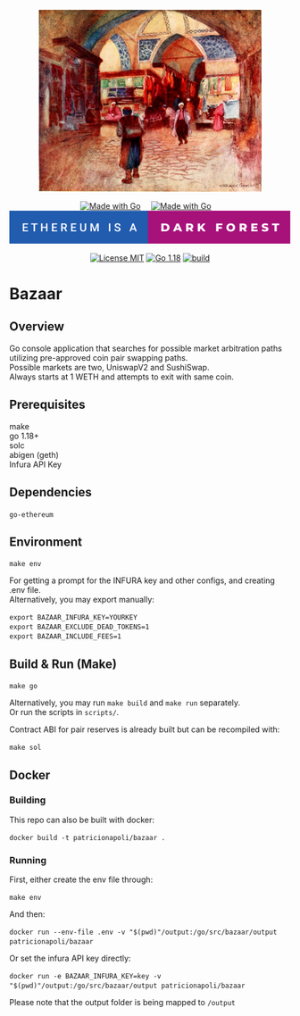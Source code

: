 
<p align="center">
    <img alt="Grand Bazaar" src="assets/bazaar.jpg" width="400px"/>
</p>

<div align="center">

  <a style="margin-right:15px" href="#"><img src="https://forthebadge.com/images/badges/made-with-go.svg" alt="Made with Go"/></a>
  <a style="margin-right:15px" href="#"><img src="https://forthebadge.com/images/badges/powered-by-black-magic.svg" alt="Made with Go"/></a>
  <a href="https://www.paradigm.xyz/2020/08/ethereum-is-a-dark-forest"><img src="assets/dark-forest.svg" alt="Ethereum is a dark forest"/></a>


  <a href="https://opensource.org/licenses/MIT"><img src="https://img.shields.io/badge/License-MIT-brightgreen.svg" alt="License MIT"/></a>
  <a href="https://opensource.org/licenses/MIT"><img src="https://img.shields.io/badge/go-1.18-blue.svg" alt="Go 1.18"/></a>
  <a href="https://github.com/PatricioNapoli/bazaar/actions/workflows/build.yml"><img src="https://github.com/PatricioNapoli/bazaar/actions/workflows/build.yml/badge.svg" alt="build"/></a>

</div>


# Bazaar

## Overview

Go console application that searches for possible market arbitration paths utilizing pre-approved coin pair swapping paths.  
Possible markets are two, UniswapV2 and SushiSwap.  
Always starts at 1 WETH and attempts to exit with same coin.

## Prerequisites

make  
go 1.18+  
solc  
abigen (geth)  
Infura API Key

## Dependencies

`go-ethereum`

## Environment

`make env`  

For getting a prompt for the INFURA key and other configs, and creating .env file.  
Alternatively, you may export manually:

`export BAZAAR_INFURA_KEY=YOURKEY`  
`export BAZAAR_EXCLUDE_DEAD_TOKENS=1`  
`export BAZAAR_INCLUDE_FEES=1`

## Build & Run (Make)

`make go`  

Alternatively, you may run `make build` and `make run` separately.  
Or run the scripts in `scripts/`.  

Contract ABI for pair reserves is already built but can be recompiled with:  

`make sol`

## Docker

### Building

This repo can also be built with docker:  

`docker build -t patricionapoli/bazaar .` 

### Running 

First, either create the env file through:

`make env`  

And then:  

`docker run --env-file .env -v "$(pwd)"/output:/go/src/bazaar/output patricionapoli/bazaar`  

Or set the infura API key directly:  

`docker run -e BAZAAR_INFURA_KEY=key -v "$(pwd)"/output:/go/src/bazaar/output patricionapoli/bazaar`  

Please note that the output folder is being mapped to `/output`